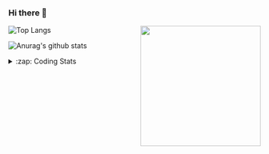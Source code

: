 ### Hi there 👋

<!--
**tao8687/tao8687** is a ✨ _special_ ✨ repository because its `README.md` (this file) appears on your GitHub profile.

Here are some ideas to get you started:

- 🔭 I’m currently working on ...
- 🌱 I’m currently learning ...
- 👯 I’m looking to collaborate on ...
- 🤔 I’m looking for help with ...
- 💬 Ask me about ...
- 📫 How to reach me: ...
- 😄 Pronouns: ...
- ⚡ Fun fact: ...
-->

<img align='right' src="https://media.giphy.com/media/M9gbBd9nbDrOTu1Mqx/giphy.gif" width="240">

  
![Top Langs](https://github-readme-stats.vercel.app/api/top-langs/?username=tao8687&layout=compact&title_color=23238E&text_color=A67D3D)

![Anurag's github stats](https://github-readme-stats.vercel.app/api?username=tao8687&show_icons=true&&text_color=A67D3D&title_color=23238E&show_icons=false&count_private=true&hide=stars)

<details>
  <summary>:zap: Coding Stats</summary>
  <br>
    
<!--START_SECTION:waka-->

```txt
From: 25 September 2025 - To: 02 October 2025

Bash         2 hrs 59 mins   ██████████░░░░░░░░░░░░░░░   40.29 %
YAML         2 hrs 21 mins   ████████░░░░░░░░░░░░░░░░░   31.82 %
Markdown     42 mins         ██▒░░░░░░░░░░░░░░░░░░░░░░   09.49 %
Other        35 mins         ██░░░░░░░░░░░░░░░░░░░░░░░   07.99 %
JavaScript   19 mins         █░░░░░░░░░░░░░░░░░░░░░░░░   04.34 %
```

<!--END_SECTION:waka-->
</details>
